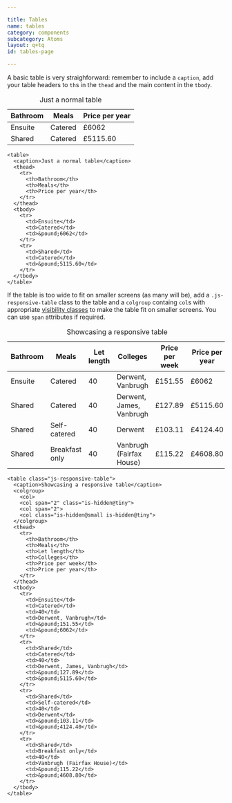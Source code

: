 ```yaml
---

title: Tables
name: tables
category: components
subcategory: Atoms
layout: q+tq
id: tables-page

---
```


A basic table is very straighforward: remember to include a `caption`, add your table headers to `th`s in the `thead` and the main content in the `tbody`.

<table>
  <caption>Just a normal table</caption>
  <thead>
    <tr>
      <th>Bathroom</th>
      <th>Meals</th>
      <th>Price per year</th>
    </tr>
  </thead>
  <tbody>
    <tr>
      <td>Ensuite</td>
      <td>Catered</td>
      <td>&pound;6062</td>
    </tr>
    <tr>
      <td>Shared</td>
      <td>Catered</td>
      <td>&pound;5115.60</td>
    </tr>
  </tbody>
</table>

```markup
<table>
  <caption>Just a normal table</caption>
  <thead>
    <tr>
      <th>Bathroom</th>
      <th>Meals</th>
      <th>Price per year</th>
    </tr>
  </thead>
  <tbody>
    <tr>
      <td>Ensuite</td>
      <td>Catered</td>
      <td>&pound;6062</td>
    </tr>
    <tr>
      <td>Shared</td>
      <td>Catered</td>
      <td>&pound;5115.60</td>
    </tr>
  </tbody>
</table>
```

If the table is too wide to fit on smaller screens (as many will be), add a `.js-responsive-table` class to the table and a `colgroup` containg `col`s with appropriate [visibility classes](visibility.html) to make the table fit on smaller screens. You can use `span` attributes if required.

<table class="js-responsive-table">
  <caption>Showcasing a responsive table</caption>
  <colgroup>
    <col>
    <col span="2" class="is-hidden@tiny">
    <col span="2">
    <col class="is-hidden@small is-hidden@tiny">
  </colgroup>
  <thead>
    <tr>
      <th>Bathroom</th>
      <th>Meals</th>
      <th>Let length</th>
      <th>Colleges</th>
      <th>Price per week</th>
      <th>Price per year</th>
    </tr>
  </thead>
  <tbody>
    <tr>
      <td>Ensuite</td>
      <td>Catered</td>
      <td>40</td>
      <td>Derwent, Vanbrugh</td>
      <td>&pound;151.55</td>
      <td>&pound;6062</td>
    </tr>
    <tr>
      <td>Shared</td>
      <td>Catered</td>
      <td>40</td>
      <td>Derwent, James, Vanbrugh</td>
      <td>&pound;127.89</td>
      <td>&pound;5115.60</td>
    </tr>
    <tr>
      <td>Shared</td>
      <td>Self-catered</td>
      <td>40</td>
      <td>Derwent</td>
      <td>&pound;103.11</td>
      <td>&pound;4124.40</td>
    </tr>
    <tr>
      <td>Shared</td>
      <td>Breakfast only</td>
      <td>40</td>
      <td>Vanbrugh (Fairfax House)</td>
      <td>&pound;115.22</td>
      <td>&pound;4608.80</td>
    </tr>
  </tbody>
</table>

```markup
<table class="js-responsive-table">
  <caption>Showcasing a responsive table</caption>
  <colgroup>
    <col>
    <col span="2" class="is-hidden@tiny">
    <col span="2">
    <col class="is-hidden@small is-hidden@tiny">
  </colgroup>
  <thead>
    <tr>
      <th>Bathroom</th>
      <th>Meals</th>
      <th>Let length</th>
      <th>Colleges</th>
      <th>Price per week</th>
      <th>Price per year</th>
    </tr>
  </thead>
  <tbody>
    <tr>
      <td>Ensuite</td>
      <td>Catered</td>
      <td>40</td>
      <td>Derwent, Vanbrugh</td>
      <td>&pound;151.55</td>
      <td>&pound;6062</td>
    </tr>
    <tr>
      <td>Shared</td>
      <td>Catered</td>
      <td>40</td>
      <td>Derwent, James, Vanbrugh</td>
      <td>&pound;127.89</td>
      <td>&pound;5115.60</td>
    </tr>
    <tr>
      <td>Shared</td>
      <td>Self-catered</td>
      <td>40</td>
      <td>Derwent</td>
      <td>&pound;103.11</td>
      <td>&pound;4124.40</td>
    </tr>
    <tr>
      <td>Shared</td>
      <td>Breakfast only</td>
      <td>40</td>
      <td>Vanbrugh (Fairfax House)</td>
      <td>&pound;115.22</td>
      <td>&pound;4608.80</td>
    </tr>
  </tbody>
</table>
```
